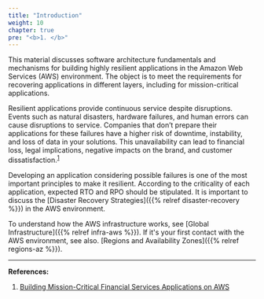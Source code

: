 ```yaml
---
title: "Introduction"
weight: 10
chapter: true
pre: "<b>1. </b>"
---
```


This material discusses software architecture fundamentals and mechanisms for building highly resilient applications in the Amazon Web Services (AWS) environment. The object is to meet the requirements for recovering applications in different layers, including for mission-critical applications.

Resilient applications provide continuous service despite disruptions. Events such as natural disasters, hardware failures, and human errors can cause disruptions to service. Companies that don’t prepare their applications for these failures have a higher risk of downtime, instability, and loss of data in your solutions. This unavailability can lead to financial loss, legal implications, negative impacts on the brand, and customer dissatisfaction.<sup>[1](https://d1.awsstatic.com/Industries/Financial%20Services/Overview/Resilient%20Applications%20on%20AWS%20for%20Financial%20Services.pdf)</sup>

Developing an application considering possible failures is one of the most important principles to make it resilient.
According to the criticality of each application, expected RTO and RPO should be stipulated.
It is important to discuss the [Disaster Recovery Strategies]({{% relref disaster-recovery %}}) in the AWS environment.

To understand how the AWS infrastructure works, see [Global Infrastructure]({{% relref infra-aws %}}).
If it's your first contact with the AWS environment, see also. [Regions and Availability Zones]({{% relref regions-az %}}).


---
**References:**
1. [Building Mission-Critical Financial Services Applications on AWS](https://d1.awsstatic.com/Industries/Financial%20Services/Overview/Resilient%20Applications%20on%20AWS%20for%20Financial%20Services.pdf)

